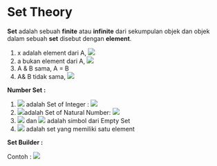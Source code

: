 # Set Theory

**Set** adalah sebuah **finite** atau **infinite** dari sekumpulan objek dan objek dalam sebuah **set** disebut dengan **element**.

1. x adalah element dari A, <img src="https://render.githubusercontent.com/render/math?math=x \in A&mode=inline">
2. a bukan element dari A, <img src="https://render.githubusercontent.com/render/math?math=\alpha \notin A&mode=inline">
3. A & B sama, A = B
4. A& B tidak sama, <img src="https://render.githubusercontent.com/render/math?math=A \ne B&mode=inline">

**Number Set :**

1. <img src="https://render.githubusercontent.com/render/math?math=\mathbb{Z}&mode=inline"> adalah Set of Integer : <img src="https://render.githubusercontent.com/render/math?math=\{-3,-2,-1,0,1,2,3\}&mode=inline">
2. <img src="https://render.githubusercontent.com/render/math?math=\mathbb{N}&mode=inline">adalah Set of Natural Number: <img src="https://render.githubusercontent.com/render/math?math=\{0,1,2,3\}&mode=inline">
3. <img src="https://render.githubusercontent.com/render/math?math=\emptyset&mode=inline"> dan <img src="https://render.githubusercontent.com/render/math?math=\{\}&mode=inline"> adalah simbol dari Empty Set
4. <img src="https://render.githubusercontent.com/render/math?math=\{\emptyset\}&mode=inline"> adalah set yang memiliki satu element

**Set Builder :**

Contoh : <img src="https://render.githubusercontent.com/render/math?math=\{x \ | \ \ x \ \ \has \the \property P\}&mode=inline">

